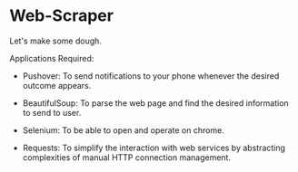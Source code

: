 # Web-Scraper

Let's make some dough.

Applications Required:

- Pushover: To send notifications to your phone whenever the desired outcome appears.

- BeautifulSoup: To parse the web page and find the desired information to send to user.

- Selenium: To be able to open and operate on chrome. 

- Requests: To simplify the interaction with web services by abstracting complexities of manual HTTP connection management.
